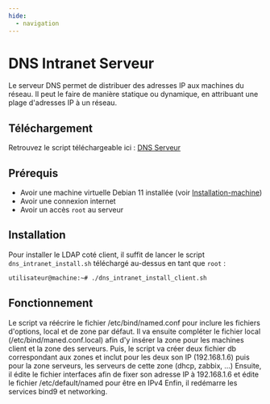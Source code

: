 ```yaml
---
hide:
  - navigation
---
```

# DNS Intranet Serveur

Le serveur DNS permet de distribuer des adresses IP aux machines du réseau. Il peut le faire de manière statique ou dynamique, en attribuant une plage d'adresses IP à un réseau.

## Téléchargement

Retrouvez le script téléchargeable ici : [DNS Serveur](https://raw.githubusercontent.com/AngarosGamer/SAE4/main/dns/dns_intranet/dns_intranet_install_server.sh)

## Prérequis

- Avoir une machine virtuelle Debian 11 installée (voir [Installation-machine](../installation-machine.md))
- Avoir une connexion internet
- Avoir un accès `root` au serveur

## Installation

Pour installer le LDAP coté client, il suffit de lancer le script `dns_intranet_install.sh` téléchargé au-dessus en tant que `root` :

```bash
utilisateur@machine:~# ./dns_intranet_install_client.sh
```

## Fonctionnement

Le script va réécrire le fichier /etc/bind/named.conf pour inclure les fichiers d'options, local et de zone par défaut.
Il va ensuite compléter le fichier local (/etc/bind/maned.conf.local) afin d'y insérer la zone pour les machines client et la zone des serveurs.
Puis, le script va créer deux fichier db correspondant aux zones et inclut pour les deux son IP (192.168.1.6) puis pour la zone serveurs, les serveurs de cette zone (dhcp, zabbix, ...)
Ensuite, il édite le fichier interfaces afin de fixer son adresse IP à 192.168.1.6 et édite le fichier /etc/default/named pour être en IPv4
Enfin, il redémarre les services bind9 et networking.
